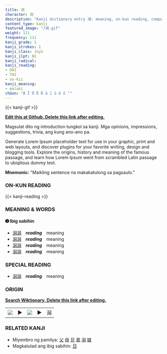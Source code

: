 ```yaml
---
title: 潟
character: 潟
description: "Kanji dictionary entry 潟: meaning, on-kun reading, compounds, origin, related kanji"
content_type: kanji
featured_image: "/潟.gif"
weight: 111
frequency: 111
kanji_grade: 1
kanji_strokes: 1
kanji_class: Jōyō
kanji_jlpt: N1
kanji_radical: 
kanji_reading: 
- DAI
- TAI
- oo-kii
kanji_meaning:
- malaki
chōon: "Ā Ī Ū Ē Ō ā ī ū ē ō ’"
---
```

[//]: # (Don't edit the line below. Kanji animated GIF code is automatically generated.)
{{< kanji-gif >}}

[//]: # (Edit below this line.)

**[Edit this at Github. Delete this link after editing.](https://github.com/tim0g/tim/tree/main/content/kanji/潟/index.md)**

Magsulat dito ng introduction tungkol sa kanji. Mga opinions, impressions, suggestions, trivia, ang kung ano-ano pa.

Generate Lorem Ipsum placeholder text for use in your graphic, print and web layouts, and discover plugins for your favorite writing, design and blogging tools. Explore the origins, history and meaning of the famous passage, and learn how Lorem Ipsum went from scrambled Latin passage to ubiqitous dummy text.
 
**Mnemonic:** "Maikling sentence na makakatulong sa pagsaulo."

### ON-KUN READING

[//]: # (Don't edit the line below. ON-KUN READING code is automatically generated.)
{{< kanji-reading >}}

### MEANING & WORDS

#### ➊ **Ibig sabihin**
  - [潟](../潟)[潟](../潟)　***reading***　meaning
  - [潟](../潟)[潟](../潟)　***reading***　meaning
  - [潟](../潟)[潟](../潟)　***reading***　meaning
  - [潟](../潟)[潟](../潟)　***reading***　meaning

### SPECIAL READING
  - [潟](../潟)[潟](../潟)　***reading***　meaning

### ORIGIN

**[Search Wiktionary. Delete this link after editing.](https://wiktionary.org/wiki/潟)**
<table class="kanji-table"><tr><td>
<img src="60px-潟-bronze.svg.png">
</td><td>▶</td><td>
<img src="60px-潟-oracle.svg.png">
</td><td>▶</td>
<td class="kanji-origin">潟</td>
</tr></table>

### RELATED KANJI
- Miyembro ng pamilya: [父](../父) [母](../母) [兄](../兄) [弟](../弟) [潟](../潟) [娘](../娘)
- Magkatulad ang ibig sabihin: [日](../日)
